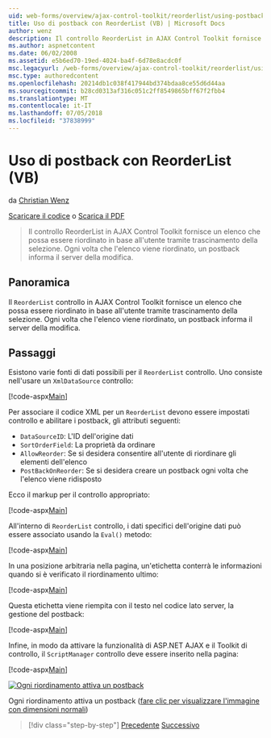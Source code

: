 ```yaml
---
uid: web-forms/overview/ajax-control-toolkit/reorderlist/using-postbacks-with-reorderlist-vb
title: Uso di postback con ReorderList (VB) | Microsoft Docs
author: wenz
description: Il controllo ReorderList in AJAX Control Toolkit fornisce un elenco che possa essere riordinato in base all'utente tramite trascinamento della selezione. Ogni volta che l'elenco viene riordinato, un ordine di acquisto...
ms.author: aspnetcontent
ms.date: 06/02/2008
ms.assetid: e5b6ed70-19ed-4024-ba4f-6d78e8acdc0f
msc.legacyurl: /web-forms/overview/ajax-control-toolkit/reorderlist/using-postbacks-with-reorderlist-vb
msc.type: authoredcontent
ms.openlocfilehash: 20214db1c038f417944bd374bdaa8ce55d6d44aa
ms.sourcegitcommit: b28cd0313af316c051c2ff8549865bff67f2fbb4
ms.translationtype: MT
ms.contentlocale: it-IT
ms.lasthandoff: 07/05/2018
ms.locfileid: "37838999"
---
```

<a name="using-postbacks-with-reorderlist-vb"></a>Uso di postback con ReorderList (VB)
====================
da [Christian Wenz](https://github.com/wenz)

[Scaricare il codice](http://download.microsoft.com/download/9/3/f/93f8daea-bebd-4821-833b-95205389c7d0/ReorderList4.vb.zip) o [Scarica il PDF](http://download.microsoft.com/download/2/d/c/2dc10e34-6983-41d4-9c08-f78f5387d32b/reorderlist4VB.pdf)

> Il controllo ReorderList in AJAX Control Toolkit fornisce un elenco che possa essere riordinato in base all'utente tramite trascinamento della selezione. Ogni volta che l'elenco viene riordinato, un postback informa il server della modifica.


## <a name="overview"></a>Panoramica

Il `ReorderList` controllo in AJAX Control Toolkit fornisce un elenco che possa essere riordinato in base all'utente tramite trascinamento della selezione. Ogni volta che l'elenco viene riordinato, un postback informa il server della modifica.

## <a name="steps"></a>Passaggi

Esistono varie fonti di dati possibili per il `ReorderList` controllo. Uno consiste nell'usare un `XmlDataSource` controllo:

[!code-aspx[Main](using-postbacks-with-reorderlist-vb/samples/sample1.aspx)]

Per associare il codice XML per un `ReorderList` devono essere impostati controllo e abilitare i postback, gli attributi seguenti:

- `DataSourceID`: L'ID dell'origine dati
- `SortOrderField`: La proprietà da ordinare
- `AllowReorder`: Se si desidera consentire all'utente di riordinare gli elementi dell'elenco
- `PostBackOnReorder`: Se si desidera creare un postback ogni volta che l'elenco viene ridisposto

Ecco il markup per il controllo appropriato:

[!code-aspx[Main](using-postbacks-with-reorderlist-vb/samples/sample2.aspx)]

All'interno di `ReorderList` controllo, i dati specifici dell'origine dati può essere associato usando la `Eval()` metodo:

[!code-aspx[Main](using-postbacks-with-reorderlist-vb/samples/sample3.aspx)]

In una posizione arbitraria nella pagina, un'etichetta conterrà le informazioni quando si è verificato il riordinamento ultimo:

[!code-aspx[Main](using-postbacks-with-reorderlist-vb/samples/sample4.aspx)]

Questa etichetta viene riempita con il testo nel codice lato server, la gestione del postback:

[!code-aspx[Main](using-postbacks-with-reorderlist-vb/samples/sample5.aspx)]

Infine, in modo da attivare la funzionalità di ASP.NET AJAX e il Toolkit di controllo, il `ScriptManager` controllo deve essere inserito nella pagina:

[!code-aspx[Main](using-postbacks-with-reorderlist-vb/samples/sample6.aspx)]


[![Ogni riordinamento attiva un postback](using-postbacks-with-reorderlist-vb/_static/image2.png)](using-postbacks-with-reorderlist-vb/_static/image1.png)

Ogni riordinamento attiva un postback ([fare clic per visualizzare l'immagine con dimensioni normali](using-postbacks-with-reorderlist-vb/_static/image3.png))

> [!div class="step-by-step"]
> [Precedente](drag-and-drop-via-reorderlist-cs.md)
> [Successivo](drag-and-drop-via-reorderlist-vb.md)

